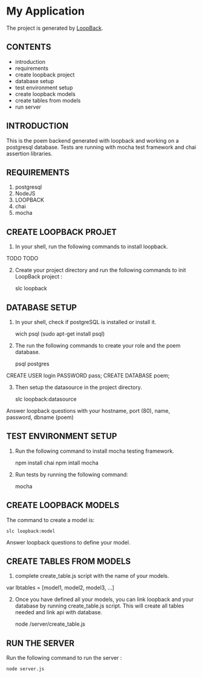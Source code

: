 # My Application

The project is generated by [LoopBack](http://loopback.io).


CONTENTS
--------

* introduction
* requirements
* create loopback project
* database setup
* test environment setup 
* create loopback models 
* create tables from models
* run server


INTRODUCTION 
------------
This is the poem backend generated with loopback and working on a postgresql database.
Tests are running with mocha test framework and chai assertion libraries.

REQUIREMENTS 
------------

1. postgresql
2. NodeJS
2. LOOPBACK
3. chai
4. mocha

CREATE LOOPBACK PROJET
----------------------

1. In your shell, run the following commands to install loopback.

TODO
TODO

2. Create your project directory and run the following commands to init LoopBack project :

	slc loopback


DATABASE SETUP 
--------------

1. In your shell, check if postgreSQL is installed or install it. 

	wich psql
	(sudo apt-get install psql)

2. The run the following commands to create your role and the poem database.

	psql postgres 

CREATE USER login PASSWORD pass;
CREATE DATABASE poem;

3. Then setup the datasource in the project directory.

	slc loopback:datasource

Answer loopback questions with your hostname, port (80), name, password, dbname (poem)


TEST ENVIRONMENT SETUP 
----------------------

1. Run the following command to install mocha testing framework.
	
	npm install chai
	npm intall mocha

2. Run tests by running the following command:

	mocha

CREATE LOOPBACK MODELS
----------------------

The command to create a model is:

	slc loopback:model 

Answer loopback questions to define your model. 

CREATE TABLES FROM MODELS 
-------------------------

1. complete create_table.js script with the name of your models.

var lbtables = [model1, model2, model3, ...] 

2. Once you have defined all your models, you can link loopback and your database by running create_table.js script. This will create all tables needed and link api with database.

	node /server/create_table.js 


RUN THE SERVER 
--------------

Run the following command to run the server : 

	node server.js


